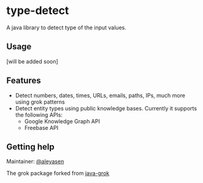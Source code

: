 # type-detect
A java library to detect type of the input values.

## Usage
[will be added soon]

## Features
 - Detect numbers, dates, times, URLs, emails, paths, IPs, much more using grok patterns 
 - Detect entity types using public knowledge bases. Currently it supports the following APIs:
    - Google Knowledge Graph API
    - Freebase API  
 
## Getting help
Maintainer: [@aleyasen](https://github.com/Aleyasen)


The grok package forked from [java-grok](https://github.com/thekrakken/java-grok)

